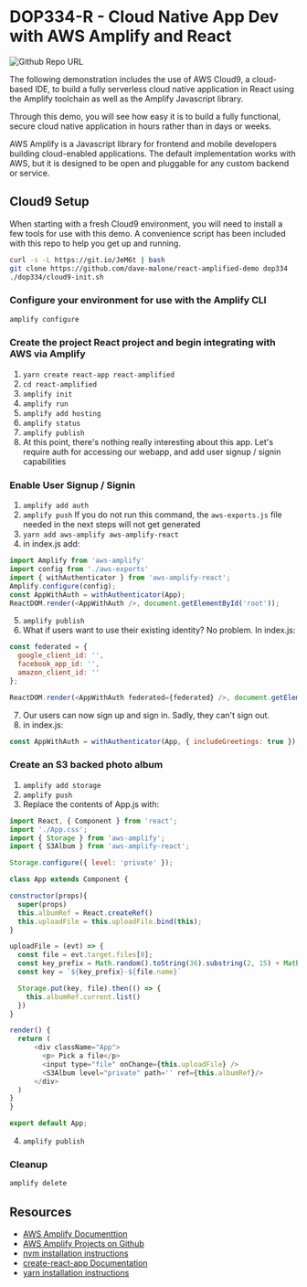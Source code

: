 # DOP334-R - Cloud Native App Dev with AWS Amplify and React

![Github Repo URL](https://chart.googleapis.com/chart?cht=qr&chl=https%3A%2F%2Fgithub.com%2Fdave-malone%2Freact-amplified-demo&chs=180x180&choe=UTF-8&chld=L|2)

The following demonstration includes the use of AWS Cloud9, a cloud-based IDE, to build a fully serverless cloud native application in React using the Amplify toolchain as well as the Amplify Javascript library.

Through this demo, you will see how easy it is to build a fully functional, secure cloud native application in hours rather than in days or weeks.

AWS Amplify is a Javascript library for frontend and mobile developers building cloud-enabled applications. The default implementation works with AWS, but it is designed to be open and pluggable for any custom backend or service.


## Cloud9 Setup

When starting with a fresh Cloud9 environment, you will need to install a few tools for use with this demo. A convenience script has been included with this repo to help you get up and running. 

```bash
curl -s -L https://git.io/JeM6t | bash
git clone https://github.com/dave-malone/react-amplified-demo dop334
./dop334/cloud9-init.sh
```

### Configure your environment for use with the Amplify CLI

```bash 
amplify configure
```


### Create the project React project and begin integrating with AWS via Amplify
1. `yarn create react-app react-amplified`
2. `cd react-amplified`
3. `amplify init`
4. `amplify run`
5. `amplify add hosting`
6. `amplify status`
7. `amplify publish`
8. At this point, there's nothing really interesting about this app. Let's require auth for accessing our webapp, and add user signup / signin capabilities

### Enable User Signup / Signin
1. `amplify add auth`
2. `amplify push` If you do not run this command, the `aws-exports.js` file needed in the next steps will not get generated
3. `yarn add aws-amplify aws-amplify-react`
4. in index.js add:
  ```javascript
  import Amplify from 'aws-amplify'
  import config from './aws-exports'
  import { withAuthenticator } from 'aws-amplify-react';
  Amplify.configure(config);
  const AppWithAuth = withAuthenticator(App);
  ReactDOM.render(<AppWithAuth />, document.getElementById('root'));
  ```
5. `amplify publish`
6. What if users want to use their existing identity? No problem. In index.js:
  ```javascript
  const federated = {
    google_client_id: '',
    facebook_app_id: '',
    amazon_client_id: ''
  };

  ReactDOM.render(<AppWithAuth federated={federated} />, document.getElementById('root'));  
  ```
7. Our users can now sign up and sign in. Sadly, they can't sign out.
8. in index.js:
  ```javascript
  const AppWithAuth = withAuthenticator(App, { includeGreetings: true });
  ```



### Create an S3 backed photo album
1. `amplify add storage`
2. `amplify push`
3. Replace the contents of App.js with:
  ```javascript
import React, { Component } from 'react';
import './App.css';
import { Storage } from 'aws-amplify';
import { S3Album } from 'aws-amplify-react';

Storage.configure({ level: 'private' });

class App extends Component {
  
  constructor(props){
    super(props)
    this.albumRef = React.createRef()
    this.uploadFile = this.uploadFile.bind(this);
  }
  
  uploadFile = (evt) => {
    const file = evt.target.files[0];
    const key_prefix = Math.random().toString(36).substring(2, 15) + Math.random().toString(36).substring(2, 15)
    const key = `${key_prefix}-${file.name}`
  
    Storage.put(key, file).then(() => {
      this.albumRef.current.list()
    })
  }
  
  render() {
    return (
        <div className="App">
          <p> Pick a file</p>
          <input type="file" onChange={this.uploadFile} />
          <S3Album level="private" path='' ref={this.albumRef}/>
        </div>
    )
  }
}

export default App;
  ```
4. `amplify publish`

### Cleanup

```bash 
amplify delete
```


## Resources

* [AWS Amplify Documenttion](https://aws-amplify.github.io/docs)
* [AWS Amplify Projects on Github](https://github.com/aws-amplify)
* [nvm installation instructions](https://github.com/creationix/nvm#installation)
* [create-react-app Documentation](https://github.com/facebook/create-react-app)
* [yarn installation instructions](https://yarnpkg.com/lang/en/docs/install/)
